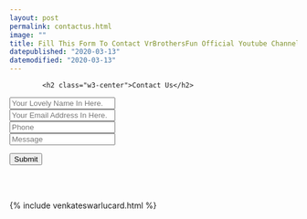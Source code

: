 ```yaml
---
layout: post
permalink: contactus.html 
image: ""
title: Fill This Form To Contact VrBrothersFun Official Youtube Channel Member.
datepublished: "2020-03-13"
datemodified: "2020-03-13"
---
```



<link rel="stylesheet" href="https://cdnjs.cloudflare.com/ajax/libs/font-awesome/4.7.0/css/font-awesome.min.css">
<body>


 <div class="w3-container w3-content">	
<script type="text/javascript">
		var submitted = false;
		</script>
		<iframe name="hidden_iframe" id="hidden_iframe" style="display:none;" onload="if(submitted) {window.location='/thankyou.html';}"></iframe>
		<form action="https://docs.google.com/forms/d/1CmOaSlwQJn3JBSWCni5AAv573AYfKVH1De907jM3DzM/formResponse" method="post" target="hidden_iframe" onsubmit="submitted=true;" class="w3-container w3-card-24 w3-padding-32 w3-text-deep-orange w3-round w3-margin">

			<h2 class="w3-center">Contact Us</h2>

<div class="w3-row w3-section">
  <div class="w3-col" style="width:50px"><i class="w3-xxlarge fa fa-user"></i></div>
    <div class="w3-rest">
      <input class="w3-input w3-border w3-round" placeholder="Your Lovely Name In Here." name="entry.1737971090" type="text"  >
    </div>
</div>


<div class="w3-row w3-section">
  <div class="w3-col" style="width:50px"><i class="w3-xxlarge fa fa-envelope-o"></i></div>
    <div class="w3-rest">
      <input class="w3-input w3-border w3-round" type="text" placeholder="Your Email Address In Here." name="entry.547637566" >
    </div>
</div>


<div class="w3-row w3-section">
	<div class="w3-col" style="width:50px"><i class="w3-xxlarge fa fa-phone"></i></div>
			<div class="w3-rest">
					<input class="w3-input w3-border w3-round" name="entry.1497931023" name="entry.1497931023" type="text" placeholder="Phone">
			</div>
</div>
		
	

<div class="w3-row w3-section">
  <div class="w3-col" style="width:50px"><i class="w3-xxlarge fa fa-pencil"></i></div>
    <div class="w3-rest">
      <input class="w3-input w3-border w3-round" name="entry.1087850856" type="text" placeholder="Message" >
    </div>
</div>

<p class="w3-center">
		<input type="submit" value="Submit" class="w3-button w3-section w3-deep-orange w3-ripple"> </p></form>
		</div> 

		
<br><br>

{% include venkateswarlucard.html %}

<br><br>



